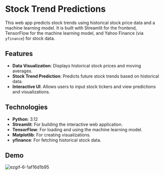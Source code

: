 # Stock Trend Predictions

This web app predicts stock trends using historical stock price data and a machine learning model. It is built with Streamlit for the frontend, TensorFlow for the machine learning model, and Yahoo Finance (via `yfinance`) for stock data.

## Features

- **Data Visualization**: Displays historical stock prices and moving averages.
- **Stock Trend Prediction**: Predicts future stock trends based on historical data.
- **Interactive UI**: Allows users to input stock tickers and view predictions and visualizations.

## Technologies

- **Python**: 3.12
- **Streamlit**: For building the interactive web application.
- **TensorFlow**: For loading and using the machine learning model.
- **Matplotlib**: For creating visualizations.
- **yfinance**: For fetching historical stock data.

## Demo
  
![ezgif-6-1af16d1b95](https://github.com/user-attachments/assets/0fcbce89-cae4-4b35-ab07-e3eb33690768)
